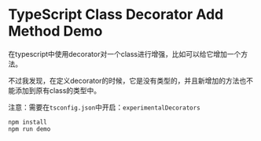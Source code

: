 TypeScript Class Decorator Add Method Demo
===========================================

在typescript中使用decorator对一个class进行增强，比如可以给它增加一个方法。

不过我发现，在定义decorator的时候，它是没有类型的，并且新增加的方法也不能添加到原有class的类型中。

注意：需要在`tsconfig.json`中开启：`experimentalDecorators`

```
npm install
npm run demo
```

